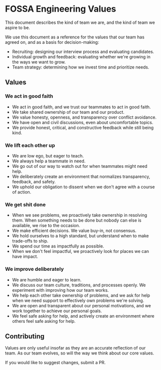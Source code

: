 # FOSSA Engineering Values

This document describes the kind of team we are, and the kind of team we aspire to be.

We use this document as a reference for the values that our team has agreed on, and as a basis for decision-making:

- Recruiting: designing our interview process and evaluating candidates.
- Individual growth and feedback: evaluating whether we're growing in the ways we want to grow.
- Team strategy: determining how we invest time and prioritize needs.

## Values

### We act in good faith

- We act in good faith, and we trust our teammates to act in good faith.
- We take shared ownership of our team and our product.
- We value honesty, openness, and transparency over conflict avoidance.
- We have open and civil discussions, even about uncomfortable topics.
- We provide honest, critical, and constructive feedback while still being kind.

### We lift each other up

- We are low ego, but eager to teach.
- We always help a teammate in need.
- We go out of our way to watch out for when teammates might need help.
- We deliberately create an environment that normalizes transparency, feedback, and safety.
- We uphold our obligation to dissent when we don't agree with a course of action.

### We get shit done

- When we see problems, we proactively take ownership in resolving them. When something needs to be done but nobody can else is available, we rise to the occasion.
- We make efficient decisions. We value buy-in, not consensus.
- We hold ourselves to a high standard, but understand when to make trade-offs to ship.
- We spend our time as impactfully as possible.
- When we don't feel impactful, we proactively look for places we can have impact.

### We improve deliberately

- We are humble and eager to learn.
- We discuss our team culture, traditions, and processes openly. We experiment with improving how our team works.
- We help each other take ownership of problems, and we ask for help when we need support to effectively own problems we're solving.
- We are open and transparent about our personal motivations, and we work together to achieve our personal goals.
- We feel safe asking for help, and actively create an environment where others feel safe asking for help.

## Contributing

Values are only useful insofar as they are an accurate reflection of our team. As our team evolves, so will the way we think about our core values.

If you would like to suggest changes, submit a PR.
